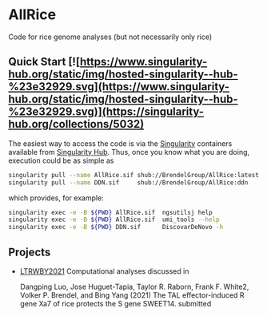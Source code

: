 # AllRice
Code for rice genome analyses (but not necessarily only rice)

## Quick Start [![https://www.singularity-hub.org/static/img/hosted-singularity--hub-%23e32929.svg](https://www.singularity-hub.org/static/img/hosted-singularity--hub-%23e32929.svg)](https://singularity-hub.org/collections/5032)

The easiest way to access the code is via the
[Singularity](https://www.sylabs.io/docs/) containers available from
[Singularity Hub](https://singularity-hub.org/).
Thus, once you know what you are doing, execution could be as simple as

```bash
singularity pull --name AllRice.sif shub://BrendelGroup/AllRice:latest
singularity pull --name DDN.sif     shub://BrendelGroup/AllRice:ddn
```

which provides, for example:

```bash
singularity exec -e -B ${PWD} AllRice.sif  ngsutilsj help
singularity exec -e -B ${PWD} AllRice.sif  umi_tools --help
singularity exec -e -B ${PWD} DDN.sif      DiscovarDeNovo -h
```

## Projects

* [LTRWBY2021](./prj/LTRWBY2021) Computational analyses discussed in

  Dangping Luo, Jose Huguet-Tapia, Taylor R. Raborn, Frank F. White2, Volker P. Brendel, and Bing Yang (2021)
  The TAL effector-induced R gene Xa7 of rice protects the S gene SWEET14.
  submitted




